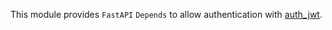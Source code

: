 This module provides `FastAPI` `Depends` to allow authentication with
[auth_jwt](https://github.com/OCA/server-auth/tree/18.0/auth_jwt).
